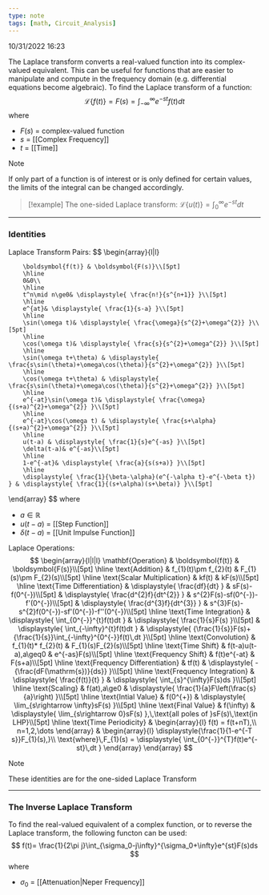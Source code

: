 ```yaml
---
type: note
tags: [math, Circuit_Analysis]
---
```

10/31/2022 16:23

  

The Laplace transform converts a real-valued function into its complex-valued equivalent. This can be useful for functions that are easier to manipulate and compute in the frequency domain (e.g. differential equations become algebraic). To find the Laplace transform of a function: 
$$
\mathscr{L}\{f(t)\}=F(s)=\int_{-\infty}^{\infty}e^{-st}f(t)dt
$$
where
- $F(s)$ = complex-valued function
- $s$ = [[Complex Frequency]]
- $t$ = [[Time]]

>[!note]
>If only part of a function is of interest or is only defined for certain values, the limits of the integral can be changed accordingly. 
>>[!example]
>>The one-sided Laplace transform:
>>$\mathscr{L}\{u(t)\}=\int_{0}^{\infty}e^{-st}dt$

---

### Identities

Laplace Transform Pairs:
$$
\begin{array}{l|l}
        
        \boldsymbol{f(t)} & \boldsymbol{F(s)}\\[5pt]
		\hline
		0&0\\
		\hline
        t^n\mid n\ge0& \displaystyle{ \frac{n!}{s^{n+1}} }\\[5pt]
        \hline
        e^{at}& \displaystyle{ \frac{1}{s-a} }\\[5pt]
        \hline
        \sin(\omega t)& \displaystyle{ \frac{\omega}{s^{2}+\omega^{2}} }\\[5pt]
        \hline
        \cos(\omega t)& \displaystyle{ \frac{s}{s^{2}+\omega^{2}} }\\[5pt]
        \hline
        \sin(\omega t+\theta) & \displaystyle{ \frac{s\sin(\theta)+\omega\cos(\theta)}{s^{2}+\omega^{2}} }\\[5pt]
        \hline
        \cos(\omega t+\theta) & \displaystyle{ \frac{s\sin(\theta)+\omega\cos(\theta)}{s^{2}+\omega^{2}} }\\[5pt]
        \hline
        e^{-at}\sin(\omega t)& \displaystyle{ \frac{\omega}{(s+a)^{2}+\omega^{2}} }\\[5pt]
        \hline
        e^{-at}\cos(\omega t) & \displaystyle{ \frac{s+\alpha}{(s+a)^{2}+\omega^{2}} }\\[5pt]
        \hline
        u(t-a) & \displaystyle{ \frac{1}{s}e^{-as} }\\[5pt]
        \delta(t-a)& e^{-as}\\[5pt]
        \hline
        1-e^{-at}& \displaystyle{ \frac{a}{s(s+a)} }\\[5pt]
        \hline
        \displaystyle{ \frac{1}{\beta-\alpha}(e^{-\alpha t}-e^{-\beta t}) } & \displaystyle{ \frac{1}{(s+\alpha)(s+\beta)} }\\[5pt]
        
\end{array}
$$
where
- $a\in\mathbb{R}$   
- $u(t-a)$ = [[Step Function]]
- $\delta(t-a)$ = [[Unit Impulse Function]]


Laplace Operations:
$$
\begin{array}{l|l|l}
\mathbf{Operation} & \boldsymbol{f(t)} & \boldsymbol{F(s)}\\[5pt]
\hline
\text{Addition} & f_{1}(t)\pm f_{2}(t) & F_{1}(s)\pm F_{2}(s)\\[5pt]
\hline
\text{Scalar Multiplication} & kf(t) & kF(s)\\[5pt]
\hline
\text{Time Differentiation} & \displaystyle{ \frac{df}{dt} } & sF(s)-f(0^{-})\\[5pt]
& \displaystyle{ \frac{d^{2}f}{dt^{2}} } & s^{2}F(s)-sf(0^{-})-f'(0^{-})\\[5pt]
& \displaystyle{ \frac{d^{3}f}{dt^{3}} } & s^{3}F(s)-s^{2}f(0^{-})-sf'(0^{-})-f''(0^{-})\\[5pt]
\hline
\text{Time Integration} & \displaystyle{ \int_{0^{-}}^{t}f(t)dt } & \displaystyle{ \frac{1}{s}F(s) }\\[5pt]
& \displaystyle{ \int_{-\infty}^{t}f(t)dt } & \displaystyle{ {\frac{1}{s}}F(s)+{\frac{1}{s}}\int_{-\infty}^{0^{-}}f(t)\,dt }\\[5pt]
\hline
\text{Convolution} & f_{1}(t)* f_{2}(t) & F_{1}(s)F_{2}(s)\\[5pt]
\hline
\text{Time Shift} & f(t-a)u(t-a),a\geq0 & e^{-as}F(s)\\[5pt]
\hline
\text{Frequency Shift} & f(t)e^{-at} & F(s+a)\\[5pt]
\hline
\text{Frequency Differentiation} & tf(t) & \displaystyle{ -{\frac{dF(\mathrm{s})}{ds}} }\\[5pt]
\hline
\text{Frequency Integration} & \displaystyle{ \frac{f(t)}{t} } & \displaystyle{ \int_{s}^{\infty}F(s)ds }\\[5pt]
\hline
\text{Scaling} & f(at),a\ge0 & \displaystyle{ \frac{1}{a}F\left(\frac{s}{a}\right) }\\[5pt]
\hline
\text{Intial Value} & f(0^{+}) & \displaystyle{ \lim_{s\rightarrow \infty}sF(s) }\\[5pt]
\hline
\text{Final Value} & f(\infty) & \displaystyle{ \lim_{s\rightarrow 0}sF(s) },\,\text{all poles of }sF(s)\,\text{in LHP}\\[5pt]
\hline
\text{Time Periodicity} 
& 
 \begin{array}{l} 
  f(t) = f(t+nT),\\ 
  n=1,2,\dots 
 \end{array} 
& 
 \begin{array}{l}
  \displaystyle{\frac{1}{1-e^{-T s}}F_{1}(s),}\\ 
  \text{where}\,F_{1}(s) = \displaystyle{ \int_{0^{-}}^{T}f(t)e^{-st}\,dt }
 \end{array}
\end{array}
$$


>[!note]
>These identities are for the one-sided Laplace Transform

---

### The Inverse Laplace Transform
To find the real-valued equivalent of a complex function, or to reverse the Laplace transform, the following functon can be used:
$$
f(t)= \frac{1}{2\pi j}\int_{\sigma_0-j\infty}^{\sigma_0+\infty}e^{st}F(s)ds
$$
where
- $\sigma_0$ = [[Attenuation|Neper Frequency]]